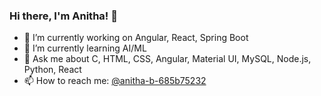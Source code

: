 ### Hi there, I'm Anitha! 👋




- 🔭 I’m currently working on Angular, React, Spring Boot
- 🌱 I’m currently learning AI/ML
- 💬 Ask me about C, HTML, CSS, Angular, Material UI, MySQL, Node.js, Python, React
- 📫 How to reach me: [@anitha-b-685b75232](https://www.linkedin.com/in/anitha-b-685b75232/)

